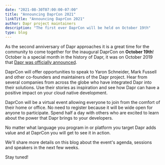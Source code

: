 ```yaml
---
date: "2021-08-30T07:00:00-07:00"
title: "Announcing DaprCon 2021"
linkTitle: "Announcing DaprCon 2021"
author: Dapr project maintainers
description: "The first ever DaprCon will be held on October 19th"
type: blog
---
```


As the second anniversary of Dapr approaches it is a great time for the community to come together for the inaugural DaprCon on **October 19th**! October is a special month in the history of Dapr, it was on October 2019 that [Dapr was officially announced](https://cloudblogs.microsoft.com/opensource/2019/10/16/announcing-dapr-open-source-project-build-microservice-applications/). 

DaprCon will offer opportunities to speak to Yaron Schneider, Mark Fussell and other co-founders and maintainers of the Dapr project.
Hear from several companies from across the globe who have integrated Dapr into their solutions. Use their stories as inspiration and see how Dapr can have a positive impact on your cloud native development.

DaprCon will be a virtual event allowing everyone to join from the comfort of their home or office. No need to register because it will be wide open for anyone to participate. Spend half a day with others who are excited to learn about the power that Dapr brings to your developers. 

No matter what language you program in or platform you target Dapr adds value and at DaprCon you will get to see it in action. 

We'll share more details on this blog about the event's agenda, sessions and speakers in the next few weeks.

Stay tuned!
